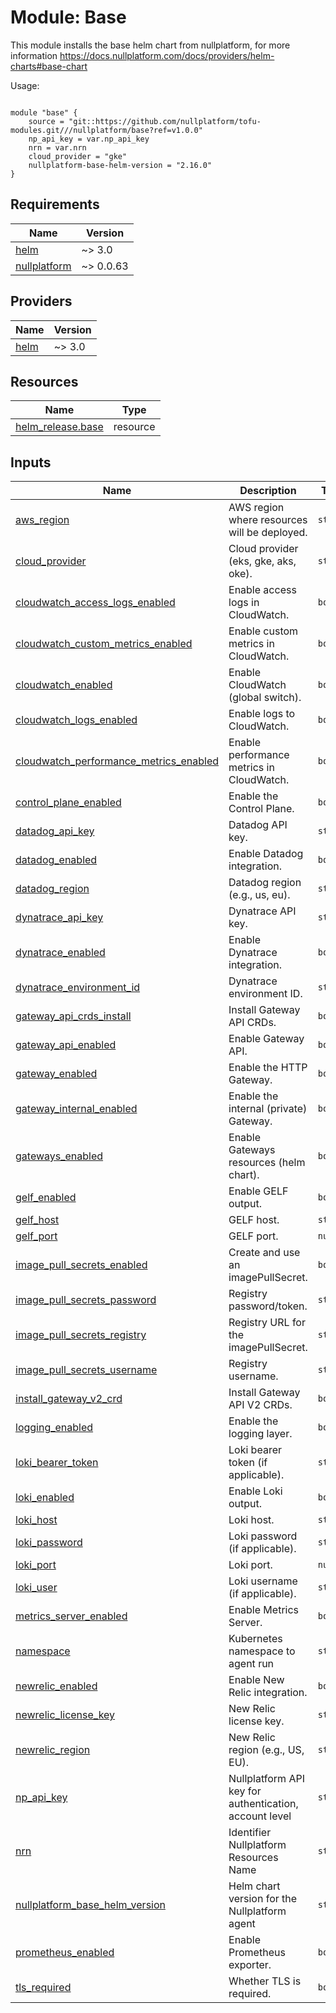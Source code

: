 # Module: Base

This module installs the base helm chart from nullplatform, for more information https://docs.nullplatform.com/docs/providers/helm-charts#base-chart



Usage:

```

module "base" {
    source = "git::https://github.com/nullplatform/tofu-modules.git///nullplatform/base?ref=v1.0.0"
    np_api_key = var.np_api_key
    nrn = var.nrn
    cloud_provider = "gke"
    nullplatform-base-helm-version = "2.16.0"
}
```



<!-- BEGIN_TF_DOCS -->
## Requirements

| Name | Version |
|------|---------|
| <a name="requirement_helm"></a> [helm](#requirement\_helm) | ~> 3.0 |
| <a name="requirement_nullplatform"></a> [nullplatform](#requirement\_nullplatform) | ~> 0.0.63 |

## Providers

| Name | Version |
|------|---------|
| <a name="provider_helm"></a> [helm](#provider\_helm) | ~> 3.0 |

## Resources

| Name | Type |
|------|------|
| [helm_release.base](https://registry.terraform.io/providers/hashicorp/helm/latest/docs/resources/release) | resource |

## Inputs

| Name | Description | Type | Default | Required |
|------|-------------|------|---------|:--------:|
| <a name="input_aws_region"></a> [aws\_region](#input\_aws\_region) | AWS region where resources will be deployed. | `string` | `"us-east-1"` | no |
| <a name="input_cloud_provider"></a> [cloud\_provider](#input\_cloud\_provider) | Cloud provider (eks, gke, aks, oke). | `string` | n/a | yes |
| <a name="input_cloudwatch_access_logs_enabled"></a> [cloudwatch\_access\_logs\_enabled](#input\_cloudwatch\_access\_logs\_enabled) | Enable access logs in CloudWatch. | `bool` | `false` | no |
| <a name="input_cloudwatch_custom_metrics_enabled"></a> [cloudwatch\_custom\_metrics\_enabled](#input\_cloudwatch\_custom\_metrics\_enabled) | Enable custom metrics in CloudWatch. | `bool` | `false` | no |
| <a name="input_cloudwatch_enabled"></a> [cloudwatch\_enabled](#input\_cloudwatch\_enabled) | Enable CloudWatch (global switch). | `bool` | `false` | no |
| <a name="input_cloudwatch_logs_enabled"></a> [cloudwatch\_logs\_enabled](#input\_cloudwatch\_logs\_enabled) | Enable logs to CloudWatch. | `bool` | `false` | no |
| <a name="input_cloudwatch_performance_metrics_enabled"></a> [cloudwatch\_performance\_metrics\_enabled](#input\_cloudwatch\_performance\_metrics\_enabled) | Enable performance metrics in CloudWatch. | `bool` | `false` | no |
| <a name="input_control_plane_enabled"></a> [control\_plane\_enabled](#input\_control\_plane\_enabled) | Enable the Control Plane. | `bool` | `false` | no |
| <a name="input_datadog_api_key"></a> [datadog\_api\_key](#input\_datadog\_api\_key) | Datadog API key. | `string` | `""` | no |
| <a name="input_datadog_enabled"></a> [datadog\_enabled](#input\_datadog\_enabled) | Enable Datadog integration. | `bool` | `false` | no |
| <a name="input_datadog_region"></a> [datadog\_region](#input\_datadog\_region) | Datadog region (e.g., us, eu). | `string` | `""` | no |
| <a name="input_dynatrace_api_key"></a> [dynatrace\_api\_key](#input\_dynatrace\_api\_key) | Dynatrace API key. | `string` | `""` | no |
| <a name="input_dynatrace_enabled"></a> [dynatrace\_enabled](#input\_dynatrace\_enabled) | Enable Dynatrace integration. | `bool` | `false` | no |
| <a name="input_dynatrace_environment_id"></a> [dynatrace\_environment\_id](#input\_dynatrace\_environment\_id) | Dynatrace environment ID. | `string` | `""` | no |
| <a name="input_gateway_api_crds_install"></a> [gateway\_api\_crds\_install](#input\_gateway\_api\_crds\_install) | Install Gateway API CRDs. | `bool` | `false` | no |
| <a name="input_gateway_api_enabled"></a> [gateway\_api\_enabled](#input\_gateway\_api\_enabled) | Enable Gateway API. | `bool` | `false` | no |
| <a name="input_gateway_enabled"></a> [gateway\_enabled](#input\_gateway\_enabled) | Enable the HTTP Gateway. | `bool` | `false` | no |
| <a name="input_gateway_internal_enabled"></a> [gateway\_internal\_enabled](#input\_gateway\_internal\_enabled) | Enable the internal (private) Gateway. | `bool` | `false` | no |
| <a name="input_gateways_enabled"></a> [gateways\_enabled](#input\_gateways\_enabled) | Enable Gateways resources (helm chart). | `bool` | `true` | no |
| <a name="input_gelf_enabled"></a> [gelf\_enabled](#input\_gelf\_enabled) | Enable GELF output. | `bool` | `false` | no |
| <a name="input_gelf_host"></a> [gelf\_host](#input\_gelf\_host) | GELF host. | `string` | `""` | no |
| <a name="input_gelf_port"></a> [gelf\_port](#input\_gelf\_port) | GELF port. | `number` | `12201` | no |
| <a name="input_image_pull_secrets_enabled"></a> [image\_pull\_secrets\_enabled](#input\_image\_pull\_secrets\_enabled) | Create and use an imagePullSecret. | `bool` | `false` | no |
| <a name="input_image_pull_secrets_password"></a> [image\_pull\_secrets\_password](#input\_image\_pull\_secrets\_password) | Registry password/token. | `string` | `""` | no |
| <a name="input_image_pull_secrets_registry"></a> [image\_pull\_secrets\_registry](#input\_image\_pull\_secrets\_registry) | Registry URL for the imagePullSecret. | `string` | `""` | no |
| <a name="input_image_pull_secrets_username"></a> [image\_pull\_secrets\_username](#input\_image\_pull\_secrets\_username) | Registry username. | `string` | `""` | no |
| <a name="input_install_gateway_v2_crd"></a> [install\_gateway\_v2\_crd](#input\_install\_gateway\_v2\_crd) | Install Gateway API V2 CRDs. | `bool` | `false` | no |
| <a name="input_logging_enabled"></a> [logging\_enabled](#input\_logging\_enabled) | Enable the logging layer. | `bool` | `true` | no |
| <a name="input_loki_bearer_token"></a> [loki\_bearer\_token](#input\_loki\_bearer\_token) | Loki bearer token (if applicable). | `string` | `""` | no |
| <a name="input_loki_enabled"></a> [loki\_enabled](#input\_loki\_enabled) | Enable Loki output. | `bool` | `false` | no |
| <a name="input_loki_host"></a> [loki\_host](#input\_loki\_host) | Loki host. | `string` | `""` | no |
| <a name="input_loki_password"></a> [loki\_password](#input\_loki\_password) | Loki password (if applicable). | `string` | `""` | no |
| <a name="input_loki_port"></a> [loki\_port](#input\_loki\_port) | Loki port. | `number` | `3100` | no |
| <a name="input_loki_user"></a> [loki\_user](#input\_loki\_user) | Loki username (if applicable). | `string` | `""` | no |
| <a name="input_metrics_server_enabled"></a> [metrics\_server\_enabled](#input\_metrics\_server\_enabled) | Enable Metrics Server. | `bool` | `false` | no |
| <a name="input_namespace"></a> [namespace](#input\_namespace) | Kubernetes namespace to agent run | `string` | `"nullplatform-tools"` | no |
| <a name="input_newrelic_enabled"></a> [newrelic\_enabled](#input\_newrelic\_enabled) | Enable New Relic integration. | `bool` | `false` | no |
| <a name="input_newrelic_license_key"></a> [newrelic\_license\_key](#input\_newrelic\_license\_key) | New Relic license key. | `string` | `""` | no |
| <a name="input_newrelic_region"></a> [newrelic\_region](#input\_newrelic\_region) | New Relic region (e.g., US, EU). | `string` | `""` | no |
| <a name="input_np_api_key"></a> [np\_api\_key](#input\_np\_api\_key) | Nullplatform API key for authentication, account level | `string` | n/a | yes |
| <a name="input_nrn"></a> [nrn](#input\_nrn) | Identifier Nullplatform Resources Name | `string` | n/a | yes |
| <a name="input_nullplatform_base_helm_version"></a> [nullplatform\_base\_helm\_version](#input\_nullplatform\_base\_helm\_version) | Helm chart version for the Nullplatform agent | `string` | `"2.12.0"` | no |
| <a name="input_prometheus_enabled"></a> [prometheus\_enabled](#input\_prometheus\_enabled) | Enable Prometheus exporter. | `bool` | `true` | no |
| <a name="input_tls_required"></a> [tls\_required](#input\_tls\_required) | Whether TLS is required. | `bool` | `true` | no |
<!-- END_TF_DOCS -->
